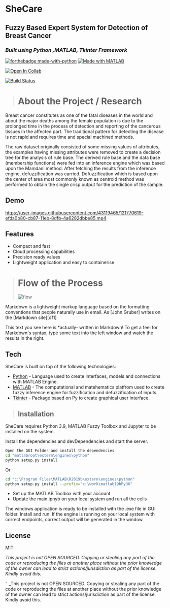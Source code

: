 # SheCare
## Fuzzy Based Expert System for Detection of Breast Cancer
### _Built using Python ,MATLAB, Tkinter Framework_

[![forthebadge made-with-python](http://ForTheBadge.com/images/badges/made-with-python.svg)](https://www.python.org/)
[![Made with MATLAB](https://img.shields.io/badge/Built%20With-MATLAB-blue?style=for-the-badge&logo=appveyor)](https://in.mathworks.com/?s_tid=gn_logo)


[![Open In Collab](https://colab.research.google.com/assets/colab-badge.svg)](https://colab.research.google.com/drive/1kdziARCjrVUgYILNEDWGcxMoEQVpXybS?usp=sharing)


[![Build Status](https://travis-ci.org/joemccann/dillinger.svg?branch=master)](https://travis-ci.org/joemccann/dillinger)


> # About the Project / Research


Breast cancer constitutes as one of the fatal diseases in the world and about the major deaths among the female population is due to the prolonged time in the process of detection and reporting of the cancerous tissues in the affected part. The traditional pattern for detecting the disease is not rapid and requires time and special machined methods.

The raw dataset originally consisted of some missing values of attributes, the examples having missing attributes were removed to create a decision tree for the analysis of rule base. The derived rule base and the data base (membership functions) were fed into an inference engine which was based upon the Mamdani method. After fetching the results from the inference engine, defuzzification was carried. Defuzzification which is based upon the center of area most commonly known as centroid method was performed to obtain the single crisp output for the prediction of the sample.

## Demo

https://user-images.githubusercontent.com/43119465/121770619-efda0b80-cb87-11eb-8dfb-4a6282dbbe85.mp4

## Features

- Compact and fast
- Cloud processing capabilities
- Precision ready values
- Lightweight application and easy to containerise

> # Flow of the Process
> ![flow](https://user-images.githubusercontent.com/43119465/121770749-d2f20800-cb88-11eb-9de1-03b7d9076f15.png)


Markdown is a lightweight markup language based on the formatting conventions
that people naturally use in email.
As [John Gruber] writes on the [Markdown site][df1]



This text you see here is *actually- written in Markdown! To get a feel
for Markdown's syntax, type some text into the left window and
watch the results in the right.

## Tech
SheCare is built on top of the following technologies: 

- [Python](https://www.python.org) - Language used to create interfaces, models and connections with MATLAB Engine.
- [MATLAB](https://in.mathworks.com/products/matlab.html) - The computational and matehematics platfrom used to create fuzzy inference engine for fuzzification and defuzzification of inputs.
- [Tkinter](https://docs.python.org/3/library/tkinter.html) - Package based on Py to create graphical user interface. 


> ## Installation

SheCare requires Python 3.9, MATLAB Fuzzy Toolbox and Jupyter to be installed on the system.

Install the dependencies and devDependencies and start the server.

```sh
Open the GUI Folder and install the dependencies
cd "matlabroot\extern\engines\python"
python setup.py install

```
Or
```sh
cd "c:\Program Files\MATLAB\R2019b\extern\engines\python" 
python setup.py install --prefix="c:\work\matlab19bPy36"
```
- Set up the MATLAB Toolbox with your account
- Update the main.ipnyb on your local system and run all the cells

The windows application is ready to be installed with the .exe file in GUI folder. Install and run. If the engine is running on your local system with correct endpoints, correct output will be generated in the window.

## License
MIT

_This project is not OPEN SOURCED. Copying or stealing any part of the code or reproducing the files at another place without the prior knowledge of the owner can lead to strict actions/jurisdiction as part of the license. Kindly avoid this._

˜
_This project is not OPEN SOURCED. Copying or stealing any part of the code or reproducing the files at another place without the prior knowledge of the owner can lead to strict actions/jurisdiction as part of the license. Kindly avoid this.









